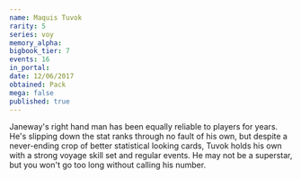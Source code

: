 ```yaml
---
name: Maquis Tuvok
rarity: 5
series: voy
memory_alpha:
bigbook_tier: 7
events: 16
in_portal:
date: 12/06/2017
obtained: Pack
mega: false
published: true
---
```


Janeway's right hand man has been equally reliable to players for years. He's slipping down the stat ranks through no fault of his own, but despite a never-ending crop of better statistical looking cards, Tuvok holds his own with a strong voyage skill set and regular events. He may not be a superstar, but you won't go too long without calling his number.
